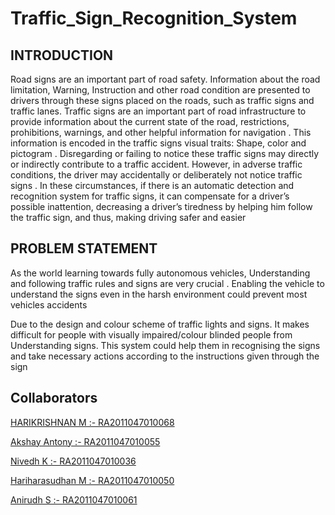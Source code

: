 # Traffic_Sign_Recognition_System

## INTRODUCTION
Road signs are an important part of road safety. Information about the road limitation, Warning, Instruction and other road condition are presented to drivers through these signs placed on the roads, such as traffic signs and traffic lanes. Traffic signs are an important part of road infrastructure to provide information about the current state of the road, restrictions, prohibitions, warnings, and other helpful information for navigation . This information is encoded in the traffic signs visual traits: Shape, color and pictogram . Disregarding or failing to notice these traffic signs may directly or indirectly contribute to a traffic accident. However, in adverse traffic conditions, the driver may accidentally or deliberately not notice traffic signs . In these circumstances, if there is an automatic detection and recognition system for traffic signs, it can compensate for a driver’s possible inattention, decreasing a driver’s tiredness by helping him follow the traffic sign, and thus, making driving safer and easier

## PROBLEM STATEMENT

As the world learning towards fully autonomous vehicles, Understanding and following traffic rules and signs are very crucial . Enabling the vehicle to understand the signs even in the harsh environment could prevent most vehicles accidents ​

Due to the design and colour scheme of traffic lights and signs. It makes difficult for people with visually impaired/colour blinded people from Understanding signs. This system could help them in recognising the signs and take necessary actions according to the instructions given through the sign
 
 
 ##  Collaborators
[HARIKRISHNAN M    :- RA2011047010068](https://github.com/The-Kriz)

[Akshay Antony     :- RA2011047010055](https://github.com/AkshayAntony21)

[Nivedh K          :- RA2011047010036](https://github.com/Nivedh05)

[Hariharasudhan M  :- RA2011047010050](https://github.com/SUDHAN1022)

[Anirudh S         :- RA2011047010061](https://github.com/AnirudhOO7)

